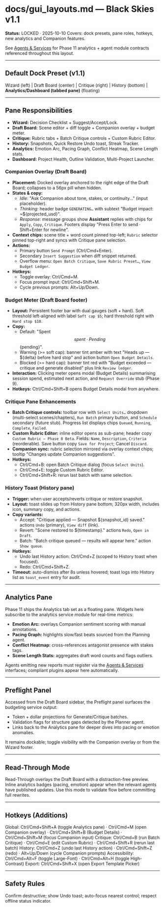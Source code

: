 # docs/gui_layouts.md — Black Skies v1.1
**Status:** LOCKED · 2025-10-10
Covers: dock presets, pane roles, hotkeys, new analytics and Companion features.

See [Agents & Services](./agents_and_services.md) for Phase 11 analytics + agent module contracts referenced throughout this layout.

---

## Default Dock Preset (v1.1)
Wizard (left) | Draft Board (center) | Critique (right) | History (bottom) | **Analytics/Dashboard (tabbed pane)** (floating)

---

## Pane Responsibilities
- **Wizard:** Decision Checklist + Suggest/Accept/Lock.
- **Draft Board:** Scene editor + diff toggle + Companion overlay + budget meter.
- **Critique:** Rubric tabs + Batch Critique controls + Custom Rubric Editor.
- **History:** Snapshots, Quick Restore Undo toast, Streak Tracker.
- **Analytics:** Emotion Arc, Pacing Graph, Conflict Heatmap, Scene Length stats.
- **Dashboard:** Project Health, Outline Validation, Multi-Project Launcher.

### Companion Overlay (Draft Board)
- **Placement:** Docked overlay anchored to the right edge of the Draft Board; collapses to a 56px pill when hidden.
- **States & copy:**
  - *Idle:* "Ask Companion about tone, stakes, or continuity…" (input placeholder).
  - *Thinking:* header badge `GENERATING…` with subtext "Budget impact: ~${projected_usd}".
  - *Response:* message groups show **Assistant** replies with chips for `Apply`, `Copy`, `Critique`. Footers display "Press Enter to send · Shift+Enter for newline".
- **Context chips:** scene title + word count pinned top-left; `Rubric` selector pinned top-right and syncs with Critique pane selection.
- **Actions:**
  - Primary button `Send Prompt` (Ctrl/Cmd+Enter).
  - Secondary `Insert Suggestion` when diff snippet returned.
  - Overflow menu: `Open Batch Critique`, `Save Rubric Preset…`, `View Budget Ledger`.
- **Hotkeys:**
  - Toggle overlay: Ctrl/Cmd+M.
  - Focus prompt input: Ctrl/Cmd+Shift+M.
  - Cycle previous prompts: Alt+Up/Down.

### Budget Meter (Draft Board footer)
- **Layout:** Persistent footer bar with dual gauges (soft + hard). Soft threshold left-aligned with label `Soft cap $5`; hard threshold right with `Hard stop $10`.
- **Copy:**
  - Default: "Spent $${spent} · Pending $${pending}".
  - Warning (>= soft cap): banner tint amber with text "Heads up — ${delta} before hard stop" and action button `Open Budget Details`.
  - Blocked (>= hard cap): banner tint red with "Budget exceeded — critique and generate disabled" plus link `Review ledger`.
- **Interaction:** Clicking meter opens modal (Budget Details) summarising session spend, estimated next action, and `Request Override` stub (Phase 9).
- **Hotkeys:** Ctrl/Cmd+Shift+B opens Budget Details modal from anywhere.

### Critique Pane Enhancements
- **Batch Critique controls:** toolbar row with `Select Units…` dropdown (multi-select scenes/chapters), `Run Batch` primary button, and `Schedule` secondary (future stub). Progress list displays chips `Queued`, `Running`, `Complete`, `Failed`.
- **Custom Rubric Editor:** inline editor opens as sub-pane; header copy `Custom Rubric — Phase 8 Beta`. Fields: `Name`, `Description`, `Criteria` (reorderable). Save button copy `Save for Project`; Cancel `Discard`.
- **Companion sync:** rubric selection mirrored via overlay context chips; tooltip "Changes update Companion suggestions".
- **Hotkeys:**
  - Ctrl/Cmd+B: open Batch Critique dialog (focus `Select Units`).
  - Ctrl/Cmd+E: toggle Custom Rubric Editor.
  - Ctrl/Cmd+Shift+R: rerun last batch with same selection.

### History Toast (History pane)
- **Trigger:** when user accepts/reverts critique or restore snapshot.
- **Layout:** toast slides up from History pane bottom; 320px width, includes icon, summary copy, and actions.
- **Copy variants:**
  - Accept: "Critique applied — Snapshot ${snapshot_id} saved." actions `Undo` (primary), `View diff` (link).
  - Revert: "Scene restored to ${timestamp}." actions `Redo`, `Open in Draft`.
  - Batch: "Batch critique queued — results will appear here." action `Show queue`.
- **Hotkeys:**
  - Undo last History action: Ctrl/Cmd+Z (scoped to History toast when focused).
  - Redo: Ctrl/Cmd+Shift+Z.
- **Timeout:** auto-dismiss after 8s unless hovered; toast logs into History list as `toast_event` entry for audit.

---

## Analytics Pane
Phase 11 ships the Analytics tab set as a floating pane. Widgets here subscribe to the analytics service module for real-time metrics:

- **Emotion Arc:** overlays Companion sentiment scoring with manual annotations.
- **Pacing Graph:** highlights slow/fast beats sourced from the Planning agent.
- **Conflict Heatmap:** cross-references antagonist presence with stakes tags.
- **Scene Length Stats:** aggregates draft word counts and flags outliers.

Agents emitting new reports must register via the [Agents & Services](./agents_and_services.md) interfaces; compliant plugins appear here automatically.

---

## Preflight Panel
Accessed from the Draft Board sidebar, the Preflight panel surfaces the budgeting service output:

- Token + dollar projections for Generate/Critique batches.
- Validation flags for structure gaps detected by the Planner agent.
- Links back to the Analytics pane for deeper dives into pacing or emotion anomalies.

It remains dockable; toggle visibility with the Companion overlay or from the Wizard footer.

---

## Read-Through Mode
Read-Through overlays the Draft Board with a distraction-free preview. Inline analytics badges (pacing, emotion) appear when the relevant agents have published updates. Use this mode to validate flow before committing full rewrites.

---

## Hotkeys (Additions)
Global: Ctrl/Cmd+Shift+A (toggle Analytics pane) · Ctrl/Cmd+M (open Companion overlay) · Ctrl/Cmd+Shift+B (Budget Details) · Ctrl/Cmd+Shift+M (focus Companion input)
Critique: Ctrl/Cmd+B (run Batch Critique) · Ctrl/Cmd+E (edit Custom Rubric) · Ctrl/Cmd+Shift+R (rerun last batch)
History: Ctrl/Cmd+Z (undo last History action) · Ctrl/Cmd+Shift+Z (redo) · Alt+Up/Down (cycle Companion prompts)
Accessibility: Ctrl/Cmd+Alt+F (toggle Large-Font) · Ctrl/Cmd+Alt+H (toggle High-Contrast)
Export: Ctrl/Cmd+Shift+X (open Export Template Picker)

---

## Safety Rules
Confirm destructive; show Undo toast; auto-focus nearest control; respect offline status indicator.
